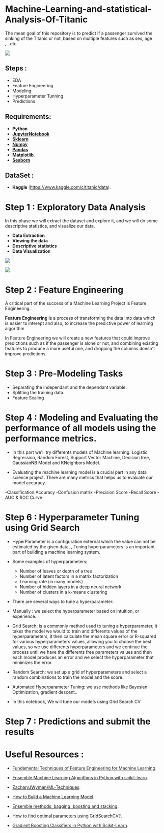 # Machine-Learning-and-statistical-Analysis-Of-Titanic
The mean goal of this repository is to predict if a passenger survived the sinking of the Titanic or not, based on multiple features such as sex, age ,...etc.


![ ](https://scontent-arn2-2.xx.fbcdn.net/v/t1.0-9/57429716_2030860760555937_2750062083545497600_n.jpg?_nc_cat=100&ccb=2&_nc_sid=8bfeb9&_nc_ohc=y5d_WudgJy0AX9PNi5o&_nc_ht=scontent-arn2-2.xx&oh=a630ca82a715594c37e77c981b2f0b12&oe=6004F26F)

## Steps :

- EDA
- Feature Engineering
- Modeling
- Hyperparameter Tunning
- Predictions


## Requirements:

- __Python__
- [__JupyterNotebook__](https://jupyter.org/install)
- [__Sklearn__](https://scikit-learn.org/stable/install.html)
- [__Numpy__](https://numpy.org/install/)
- [__Pandas__](https://pandas.pydata.org/pandas-docs/stable/getting_started/install.html)
- [__Matplotlib__](https://matplotlib.org/3.3.2/users/installing.html).
- [__Seaborn__](https://seaborn.pydata.org/installing.html)


## DataSet :

- __Kaggle__ (https://www.kaggle.com/c/titanic/data).

# Step 1 : Exploratory Data Analysis

In this phase we will extract the dataset and explore it, and we will do some descriptive statistics, and visualize our data.

 - __Data Extraction__
 - __Viewing the data__
 - __Descriptive statistics__
 - __Data Visualization__
 
  ![](https://www.kaggleusercontent.com/kf/45328398/eyJhbGciOiJkaXIiLCJlbmMiOiJBMTI4Q0JDLUhTMjU2In0..RYRkrmeMA1tPmW4_EhoXNA.2xvrqL1jyjnFThTkGo8td9BpC4bzGs55TNYb5Ko7bP1N-g3_WGRq4WuYjZ6pdrmWbQS3193g9HL1pjWg7ki66SWE-z5tunnysy41V7m7F094D--PIJl7-OjVr1aSUgBzkH_CFbOYW2Zc6MBvgy1Xrh1xwARn8G7sabU6y2drErclMRZXM-ZXwnThhOmj_yJH6GM1_338RxKqmpZlbKDeLwdj2q6u9jDjlGsjLPn625ksMS-BPcDqQl74x8Y8t8FQjHP2oL9WD9lO_2rD4qo3iKwDAwhGj-CTG4lyCf7wRKWgTq0dvosjHeXyqqzcUKecyeE8i7bxVuCxoHEJvH1oVncZTVt06L_fPTpKmaguM60bdtbEWXqeM4KTDEH99oC3R7127ARol_NCaUbyld4QQV5Srq6WAwk8vJOGA1yqP8l513ge7esXdBuuCKXBKuSCJkf2cePkRamWYddb359lDLQIGGN2Zm_1V5YLIwhcIpilWLj8qyj9x1E5GIwgjeRQd_3KlBiJpBiFbG8HYVBQgUe0vNvAWUbzrSYnBRzwlxwIYR76rOU-OP4-iDKSONfGrfRq3j60fEtIFkyhThUnjxDAEfaX_dE-7grzLhkM_NTzXAYpV_4iErcbfuSK6MZJxadPrRmDiZKfKGcAx07whsVUdLnQG8-qSvZA7yTNc4SYFEV1TAKtp_SctUic8tWe.ATpeN3FaSOZOH_sPsDZuUg/__results___files/__results___26_1.png)
  
  
  ![](https://www.kaggleusercontent.com/kf/45328398/eyJhbGciOiJkaXIiLCJlbmMiOiJBMTI4Q0JDLUhTMjU2In0..ozUvT0OQ6up7FnzalgqK2w.qmRBeybR_4EAu7ALz8TCmeyzt5KxLgMQWZeO2n_nf7HQ8Tjk0lgyk-cRf3ffaRtzHwjKdV5_YY0P9Yac0ATUHjxGwK9wiPBy3rPjICUwTQ3OGadj_d83wehZbtBhFUNTkvuI5BPRaTQkL--xVf_YjyEU6l7miworc3M63-s1PU4_RbzUZeRfuyaBrAPHbe4fK3a8zMM2-Xvk1wqr3RXVCsXhNtngMgDt1Dx66nhXMM_JMSDkiWdWZmVWGEHmfut99Wd8Kj4zOo1VmYDZR4uTRi1JtfLiRDq3Rto3R3SxdHiYvVxsLRoxrotlmdLitA13mO7GmmQtc_5GDFpnxN9AtGdT45I7-gTVI5-h1Fk_QeaQJfsaC7UM6u2XHEXN8br90NoimEH-n5-sdD76gFi2DiiYJASaEFXNcBjVc5qN9L-5I0huiVFUrCoeXgzEwbQocfA0lQknWLG_CulrEbVsVW2e7KXHaRpYs0Tn4wedo_r2H5eVAZFj3ypGt9JaDLgi7EfwSI__wT5n2YyxzTFvGXtcBeRbPgUMM5NY5wMA_9dfAVCjbja415obZFjFUa4adLgiQEC4lSn0P4jMwoE0Glog01akw9hklHlNGf6B4Zen_odf72t4w0tWJbAZXS5-yGIIzRS_kvknn3Xqvf77BiuPqyD6GX8KdU8O5NYXEgQ2JOIjzfTBeosFc24TlUxK.k6hHdA7NvvRlLAzVHS0Gog/__results___files/__results___40_0.png)

# Step 2 : Feature Engineering

A critical part of the success of a Machine Learning Project is Feature Engineering. 

__Feature Engineering__ is a process of transforming the data into data which is easier to interept and also, to increase the predictive power of learning algorithm

In Feature Engineering we will create a new features that could improve predictions such as if the passenger is alone or not,
and combining existing features to produce a more useful one, and dropping the columns doesn't improve predictions.


# Step 3 : Pre-Modeling Tasks

- Separating the independant and the dependant variable.
- Splitting the training data.
- Feature Scaling 

# Step 4 : Modeling and Evaluating the performance of all models using the performance metrics.

- In this part we'll try differents models of Machine learning: Logistic Regression, Random Forest, Support Vector Machine, Decision tree, GaussianNB Model and KNeighbors Model.

- Evaluating the machine learning model is a crucial part in any data science project. There are many metrics that helps us to evaluate our model accuracy.

-Classification Accuracy
-Confusion matrix
-Precision Score
-Recall Score
-AUC & ROC Curve


# Step 6 : Hyperparameter Tuning using Grid Search

- HyperParameter is a configuration external which the value can not be estimated by the given data, , Tuning hyperparameters is an important part of building a machine learning system.

- Some examples of hyperparameters:

  - Number of leaves or depth of a tree
  - Number of latent factors in a matrix factorization
  - Learning rate (in many models)
  - Number of hidden layers in a deep neural network
  - Number of clusters in a k-means clustering

- There are several ways to tune a hyperparameter:
    
 - Manually   : we select the hyperparameter based on intuition, or experience.

- Grid Search: is a commonly method used to tuning a hyperparameter, it takes the model we would to train and differents values of the hyperparameters, it then       calculate the mean square error or R-squared for various hyperparameters values, allowing you to choose the best values, so we use differents hyperparameters and   we continue the process until we have the differents free parameters values and then each model produces an error and we select the hyperparameter that minimizes   the error.
    
- Random Search:  we set up a grid of hyperparameters and select a random combinations to train the model and the score.

- Automated Hyperparameter Tuning: we use methods like Bayesian Optimization, gradient descent..

 - In this notebook, We will tune our models using Grid Search CV 
 
 # Step 7 : Predictions and submit the results
 
 

# Useful Resources :

- [Fundamental Techniques of Feature Engineering for Machine Learning](https://towardsdatascience.com/feature-engineering-for-machine-learning-3a5e293a5114).

- [Ensemble Machine Learning Algorithms in Python with scikit-learn](https://machinelearningmastery.com/ensemble-machine-learning-algorithms-python-scikit-learn/).

- [ZacharyJWyman/ML-Techniques](https://github.com/ZacharyJWyman/ML-Techniques).

- [How to Build a Machine Learning Model](https://towardsdatascience.com/how-to-build-a-machine-learning-model-439ab8fb3fb1).

- [Ensemble methods: bagging, boosting and stacking](https://towardsdatascience.com/ensemble-methods-bagging-boosting-and-stacking-c9214a10a205).

- [How to find optimal parameters using GridSearchCV?](https://www.dezyre.com/recipes/find-optimal-parameters-using-gridsearchcv).

- [Gradient Boosting Classifiers in Python with Scikit-Learn](https://stackabuse.com/gradient-boosting-classifiers-in-python-with-scikit-learn/).
